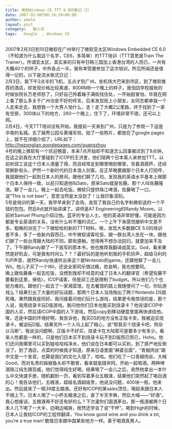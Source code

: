 ```yaml
---
title: 微软Windows CE TTT 6.0印象记（1）
date: 2007-02-06T00:10:24+00:00
author: omale
layout: post
category:   嵌入式  
tags:   Google  , Windows CE
---
```

<meta content="MSHTML 6.00.5730.11" name=GENERATOR>

<body leftMargin=3 topMargin=2>

<div>
  2007年2月3日到10日微软在广州举行了微软亚太区Windows Embedded CE 6.0（不知道为什么取这个名字，CE6，多简单）的TTT培训（TTT意思是Train The Trainer）。所谓亚太区，其实来的只有中日韩三国加上香港台湾的人而已，一共有大概40个的样子，中外各占一半。我有幸受邀参加了这次培训，所见所闻还是值得一记的，以下是流水账式日记：
</div>

<div>
   
</div>

<div>
  2月3日，我下午2点半的飞机，五点才到广州。坐机场大巴来到市区，到了微软推荐的酒店，却发现价格比较离谱，800RMB一个晚上的样子，我怕回学校报账的时候张院长万老师怒了，只好自己拎着箱子满街找住处，一开始挺害怕，毕竟在网上看了那么多关于广州治安不好的传言，后来发现街上小朋友，女同志都单独一个人走来走去，我想我一个大男人怕什么，走！走了大概2公里路，终于找到了一家有空房，300块以下的地方，260一个晚上，住下了，环境非常不错，还可以上网。
</div>

<div>
   
</div>

<div>
  2月4日，今天TTT培训没有开始，我提前一天来到广州，只是为了参观一下这座华南的名城。去了越秀公园与黄埔军校，拍了一些照片，都放在了google pages上，就不在详细介绍了，URL如下：
</div>

<div>
   
</div>

<div>
  <a href="http://hezongjian.googlepages.com/guangzhou">http://hezongjian.googlepages.com/guangzhou</a>
</div>

<div>
   
</div>

<div>
  4号的晚上微软有一个欢迎晚宴，本来7点开始却不知道怎么回事推迟到了8点钟。在这之前我在大厅里碰到了ICOP的王洪奎，他们陪两个日本客人来参加TTT。以前听邱工说这个日本人酒量了得，而且经常走到哪里喝到哪里，背着酒葫芦，还经常醉卧街头，俨然一个新时代的日本浪人剑客。反正早晚要跟那个日本人打招呼，我就跟他们一起到日本人的房间，跟他们聊了几句，发现我的英语水平基本上根那个日本人保持一致，以前只知道他叫Sato，原来Sato就是佐藤。那个人叫佐藤隆浩。聊了一会儿，晚上一起去吃饭。微软只提供珠江啤酒，佐藤喝了一口，说“This is not beer”，意思当然是太没劲了！让我印象深刻。
</div>

<div>
   
</div>

<div>
  5号是培训的第一天，我早早来到了会场，发现了我自己的名字和微软送的一个不错的包包。然后9点就开始讲课了。讲师是A7 Engineering的Randy Moore。以前听Samuel Phung介绍过他。蓝牙的专业人士。他的英语非常好懂，可能是因为都是专业英语的关系，没有什么听不懂的词汇。一个上午下来感觉跟听中文差不多。粗略的浏览了一下微软给的新的TTT材料，唉，发现大多数跟CE 5.0的培训差不多，多了一些新内容而已。中午微软请客吃饭，跟一群台湾人坐在一块，跟他们聊了一些台湾跟大陆的不同。颇有感触，觉得再不想办法回归，就更加来不及了。下午跟Randy聊了一下我写的那本书，他也推荐我翻译成英文。God，看来果然是好机会，可是我有时间么？？？最好玩的是他听到我的手机铃声，超级马利的1UP声音，居然Randy快速听出来这个是Nintendo的game。还跟他聊了一会儿Wii。他儿子买了一个Wii，还说全家同乐很过瘾，悲哀啊，我也想要阿。
</div>

<div>
   
</div>

<div>
  晚上跟佐藤桑一起去吃饭，没想到我却不经意的成了日本人的翻译官（希望佐藤不要看到这里，保佑）。ICOP请客，但是邱工还是限制了budget。所以他们几个也挺为难的。跟他们一起去了一家湘菜馆，在去餐馆的路上我随便问了一句，你玩游戏么？结果引出了大量的好玩话题，那两个日本人当场掏出了两个Nintendo DS抵死嘎，果然跟我是同好。我问接着问他们玩什么游戏，结果更令我惊讶的是，那个人说，我用烧录卡玩D版游戏。我问他你们日本也能买到烧录卡？他说请ICOP中国的人买，然后请ICOP中国的人下游戏，然后copy到移动硬盘里面再快递给他。唉，还是中国的环境好啊，我告诉他，我买DS的地方没有正版卡卖，我被迫买烧录卡，被迫玩D版。结果另外一个人马上起了贼心，说“帮我买个烧录卡吧，狗杂以马斯”，我说没问题啊，正版卡不好买，烧录卡在大陆那可是要多少有多少。看来人性都是一样的，只是他们日本买不到烧录卡玩不到D版而已而已，Hoho。他们还问我哪里可以买到娃哈哈纯净水，他们说在日本都可以买到，到了原产地反倒没了。到了酒店，点菜的时候我才知道，原来日语里面“麻婆豆腐”，“青椒肉丝”跟中文是一个发音，也算是我们的文化入侵了，哈哈。他们吃了一口青椒肉丝，大喊Good，而对名贵的跺椒鱼头却不敢冒，看来就是践命阿。开始一起喝酒。两种啤酒珠江纯生跟百威，他们觉得纯生好喝，结果喝了一会儿之后，突然他拿出一本什么中文快速手册，随机翻到一页，看到写着茅台五粮液，结果他们突然起了喝白酒的心！我告诉他们，五粮液，超级名酒超级贵，他说没问题，400块一瓶，他来出。然后就来了一瓶39度五粮液。还好有ICOP的某sales顶住，喝起来跟日本人不相上下。日本人喝了一小杯五粮液之后，查了半天字典，然后大喊——“好酒”。我心想废话，五粮液再不好还有好的么？下次灌你们国酒茅台。那一瓶酒被两个日本人几下喝了一大半，边喝边喊爽，居然还学会了说“干杯”。喝到High的时候，日本人让我给ICOP的工程师翻译，You know good wine and you drink a lot, you&#8217;re a true man! 敢情日本跟中国某些地方一样。善于喝酒真男人。
</div>

<div>
   
</div>

<div>
   
</div>

<div>
   
</div>

<div>
   
</div>